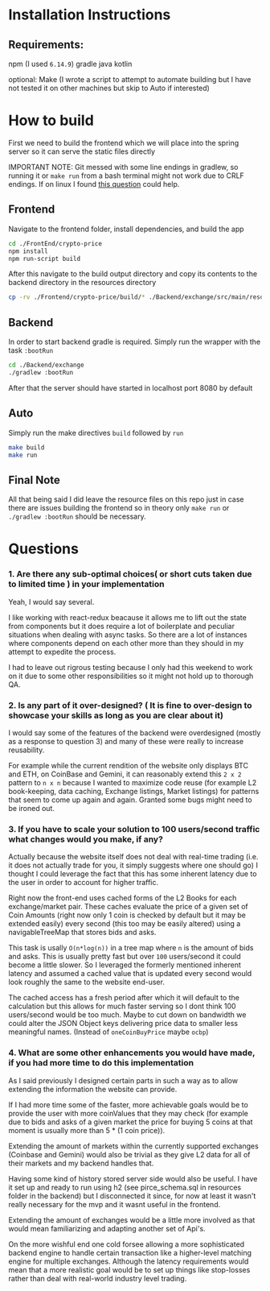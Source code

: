 
# Installation Instructions

## Requirements:

npm (I used `6.14.9`)
gradle
java
kotlin

optional:
Make (I wrote a script to attempt to automate building but I have not tested it on other machines but skip to Auto if interested)

# How to build

First we need to build the frontend which we will place into the spring
server so it can serve the static files directly


IMPORTANT NOTE: Git messed with some line endings in gradlew, so running it or `make run` from a bash terminal might not work due to CRLF endings. If on linux I found [this question](https://askubuntu.com/questions/803162/how-to-change-windows-line-ending-to-unix-version) could help.

## Frontend

Navigate to the frontend folder, install dependencies, and build the app
```bash
cd ./FrontEnd/crypto-price
npm install
npm run-script build
```

After this navigate to the build output directory and copy its contents to the backend directory in the resources directory

```bash
cp -rv ./Frontend/crypto-price/build/* ./Backend/exchange/src/main/resources/public/
```

## Backend

In order to start backend gradle is required. Simply run the wrapper with the task `:bootRun`

```bash
cd ./Backend/exchange
./gradlew :bootRun
```

After that the server should have started in localhost port 8080 by default

## Auto

Simply run the make directives `build` followed by `run`

```bash
make build
make run
```

## Final Note

All that being said I did leave the resource files on this repo just in case there are issues building the frontend so in theory only `make run` or `./gradlew :bootRun` should be necessary.

# Questions


### 1. Are there any sub-optimal choices( or short cuts taken due to limited time ) in your implementation

Yeah, I would say several.

I like working with react-redux beacause it allows me to lift out the state from components but it does require a lot of boilerplate and peculiar situations when dealing with async tasks. So there are a lot of instances where components depend on each other more than they should in my attempt to expedite the process.


I had to leave out rigrous testing because I only had this weekend to work on it due to some other responsibilities so it might not hold up to thorough QA.


### 2. Is any part of it over-designed? ( It is fine to over-design to showcase your skills as long as you are clear about it)

I would say some of the features of the backend were overdesigned (mostly as a response to question 3) and many of these were really to increase reusability.

For example while the current rendition of the website only displays BTC and ETH, on CoinBase and Gemini, it can reasonably extend this `2 x 2` pattern to `n x n` because I wanted to maximize code reuse (for example L2 book-keeping, data caching, Exchange listings, Market listings) for patterns that seem to come up again and again. Granted some bugs might need to be ironed out.


### 3. If you have to scale your solution to 100 users/second traffic what changes would you make, if any?

Actually because the website itself does not deal with real-time trading (i.e. it does not actually trade for you, it simply suggests where one should go) I thought I could leverage the fact that this has some inherent latency due to the user in order to account for higher traffic.


Right now the front-end uses cached forms of the L2 Books for each exchange/market pair. These caches evaluate the price of a given set of Coin Amounts (right now only 1 coin is checked by default but it may be extended easily) every second (this too may be easily altered) using a navigableTreeMap that stores bids and asks.

This task is usally `O(n*log(n))` in a tree map where `n` is the amount of bids and asks. This is usually pretty fast but over `100` users/second it could become a little slower. So I leveraged the formerly mentioned inherent latency and assumed a cached value that is updated every second would look roughly the same to the website end-user.


The cached access has a fresh period after which it will default to the calculation but this allows for much faster serving so I dont think 100 users/second would be too much. Maybe to cut down on bandwidth we could alter the JSON Object keys delivering price data to smaller less meaningful names. (Instead of `oneCoinBuyPrice` maybe `ocbp`)

### 4. What are some other enhancements you would have made, if you had more time to do this implementation


As I said previously I designed certain parts in such a way as to allow extending the information the website can provide.

If I had more time some of the faster, more achievable goals would be to provide the user with more coinValues that they may check (for example due to bids and asks of a given market the price for buying 5 coins at that moment is usually more than 5 * (1 coin price)).

Extending the amount of markets within the currently supported exchanges (Coinbase and Gemini) would also be trivial as they give L2 data for all of their markets and my backend handles that.

Having some kind of history stored server side would also be useful. I have it set up and ready to run using h2 (see pirce_schema.sql in resources folder in the backend) but I disconnected it since, for now at least it wasn't really necessary for the mvp and it wasnt useful in the frontend.

Extending the amount of exchanges would be a little more involved as that would mean familiarizing and adapting another set of Api's.

On the more wishful end one cold forsee allowing a more sophisticated backend engine to handle certain transaction like a higher-level matching engine for multiple exchanges. Although the latency requirements would mean that a more realistic goal would be to set up things like stop-losses rather than deal with real-world industry level trading.
